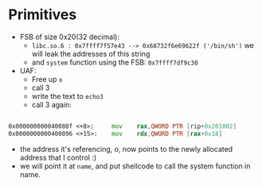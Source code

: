 # Primitives

- FSB of size 0x20(32 decimal):
    * `libc.so.6 : 0x7ffff7f57e43 --> 0x68732f6e69622f ('/bin/sh')` we will leak the addresses of this string
    * and `system` function using the FSB: `0x7ffff7df9c30`
- UAF: 
    - Free up `o`
    - call 3
    - write the text to `echo3`
    - call 3 again:
```asm

0x000000000040088f <+8>:     mov    rax,QWORD PTR [rip+0x201802]        # 0x602098 <o>
0x0000000000400896 <+15>:    mov    rdx,QWORD PTR [rax+0x18]

```

- the address it's referencing, o, now points to the newly allocated address that I control :)
- we will point it at `name`, and put shellcode to call the system function in name.
